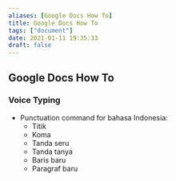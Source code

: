 ```yaml
---
aliases: [Google Docs How To]
title: Google Docs How To
tags: ["document"]
date: 2021-01-11 19:35:33
draft: false
---
```


## Google Docs How To

### Voice Typing

- Punctuation command for bahasa Indonesia:
    - Titik
    - Koma
    - Tanda seru
    - Tanda tanya
    - Baris baru
    - Paragraf baru
